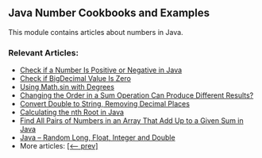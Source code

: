 ## Java Number Cookbooks and Examples

This module contains articles about numbers in Java.

### Relevant Articles:
- [Check if a Number Is Positive or Negative in Java](https://www.baeldung.com/java-check-number-positive-negative)
- [Check if BigDecimal Value Is Zero](https://www.baeldung.com/java-bigdecimal-zero)
- [Using Math.sin with Degrees](https://www.baeldung.com/java-math-sin-degrees)
- [Changing the Order in a Sum Operation Can Produce Different Results?](https://www.baeldung.com/java-floating-point-sum-order)
- [Convert Double to String, Removing Decimal Places](https://www.baeldung.com/java-double-to-string)
- [Calculating the nth Root in Java](https://www.baeldung.com/java-nth-root)
- [Find All Pairs of Numbers in an Array That Add Up to a Given Sum in Java](https://www.baeldung.com/java-algorithm-number-pairs-sum)
- [Java – Random Long, Float, Integer and Double](https://www.baeldung.com/java-generate-random-long-float-integer-double)
- More articles: [[<-- prev]](../core-java-numbers-8)
